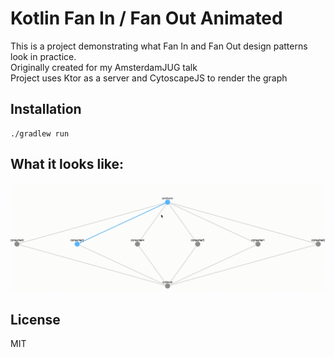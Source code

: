 # Kotlin Fan In / Fan Out Animated

This is a project demonstrating what Fan In and Fan Out design patterns look in practice.  <br />
Originally created for my AmsterdamJUG talk<br />
Project uses Ktor as a server and CytoscapeJS to render the graph

## Installation
```
./gradlew run
```

## What it looks like:
![](FanOutIn.gif)


## License
MIT